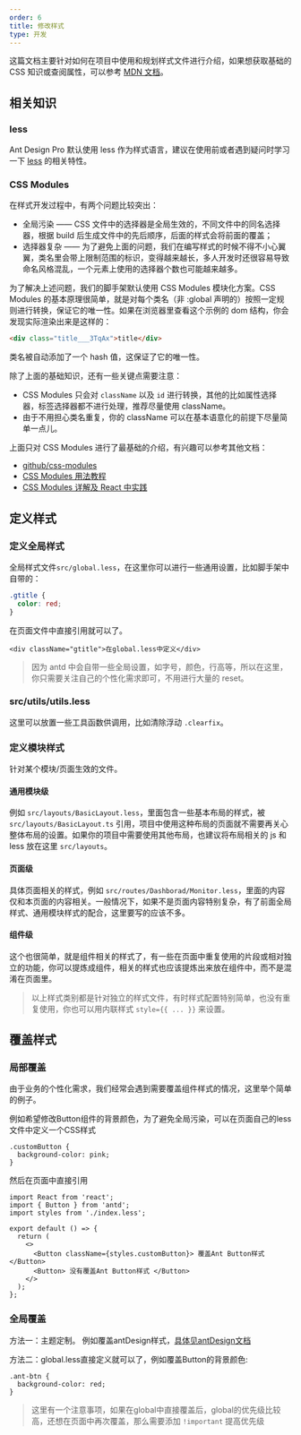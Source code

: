 ```yaml
---
order: 6
title: 修改样式
type: 开发
---
```





这篇文档主要针对如何在项目中使用和规划样式文件进行介绍，如果想获取基础的 CSS 知识或查阅属性，可以参考 [MDN 文档](https://developer.mozilla.org/zh-CN/docs/Web/CSS/Reference)。

## 相关知识

### less

Ant Design Pro 默认使用 less 作为样式语言，建议在使用前或者遇到疑问时学习一下 [less](http://lesscss.org/) 的相关特性。

### CSS Modules

在样式开发过程中，有两个问题比较突出：

- 全局污染 —— CSS 文件中的选择器是全局生效的，不同文件中的同名选择器，根据 build 后生成文件中的先后顺序，后面的样式会将前面的覆盖；
- 选择器复杂 —— 为了避免上面的问题，我们在编写样式的时候不得不小心翼翼，类名里会带上限制范围的标识，变得越来越长，多人开发时还很容易导致命名风格混乱，一个元素上使用的选择器个数也可能越来越多。

为了解决上述问题，我们的脚手架默认使用 CSS Modules 模块化方案。CSS Modules 的基本原理很简单，就是对每个类名（非 :global 声明的）按照一定规则进行转换，保证它的唯一性。如果在浏览器里查看这个示例的 dom 结构，你会发现实际渲染出来是这样的：

```html
<div class="title___3TqAx">title</div>
```

类名被自动添加了一个 hash 值，这保证了它的唯一性。

除了上面的基础知识，还有一些关键点需要注意：

- CSS Modules 只会对 `className` 以及 `id` 进行转换，其他的比如属性选择器，标签选择器都不进行处理，推荐尽量使用 className。
- 由于不用担心类名重复，你的 className 可以在基本语意化的前提下尽量简单一点儿。

上面只对 CSS Modules 进行了最基础的介绍，有兴趣可以参考其他文档：

- [github/css-modules](https://github.com/css-modules/css-modules)
- [CSS Modules 用法教程](http://www.ruanyifeng.com/blog/2016/06/css_modules.html)
- [CSS Modules 详解及 React 中实践](https://github.com/camsong/blog/issues/5)


## 定义样式



### 定义全局样式

全局样式文件`src/global.less`，在这里你可以进行一些通用设置，比如脚手架中自带的：

```css
.gtitle {
  color: red;
}
```

在页面文件中直接引用就可以了。
```tsx
<div className="gtitle">在global.less中定义</div>
```


> 因为 antd 中会自带一些全局设置，如字号，颜色，行高等，所以在这里，你只需要关注自己的个性化需求即可，不用进行大量的 reset。

### src/utils/utils.less

这里可以放置一些工具函数供调用，比如清除浮动 `.clearfix`。

### 定义模块样式

针对某个模块/页面生效的文件。

#### 通用模块级

例如 `src/layouts/BasicLayout.less`，里面包含一些基本布局的样式，被 `src/layouts/BasicLayout.ts` 引用，项目中使用这种布局的页面就不需要再关心整体布局的设置。如果你的项目中需要使用其他布局，也建议将布局相关的 js 和 less 放在这里 `src/layouts`。

#### 页面级

具体页面相关的样式，例如 `src/routes/Dashborad/Monitor.less`，里面的内容仅和本页面的内容相关。一般情况下，如果不是页面内容特别复杂，有了前面全局样式、通用模块样式的配合，这里要写的应该不多。

#### 组件级

这个也很简单，就是组件相关的样式了，有一些在页面中重复使用的片段或相对独立的功能，你可以提炼成组件，相关的样式也应该提炼出来放在组件中，而不是混淆在页面里。

> 以上样式类别都是针对独立的样式文件，有时样式配置特别简单，也没有重复使用，你也可以用内联样式 `style={{ ... }}` 来设置。

## 覆盖样式

### 局部覆盖

由于业务的个性化需求，我们经常会遇到需要覆盖组件样式的情况，这里举个简单的例子。

例如希望修改Button组件的背景颜色，为了避免全局污染，可以在页面自己的less文件中定义一个CSS样式

```less
.customButton {
  background-color: pink;
}
```

然后在页面中直接引用

```tsx
import React from 'react';
import { Button } from 'antd';
import styles from './index.less';

export default () => {
  return (
    <>
      <Button className={styles.customButton}> 覆盖Ant Button样式 </Button>
      <Button> 没有覆盖Ant Button样式 </Button>
    </>
  );
};
```

### 全局覆盖

方法一：主题定制。 例如覆盖antDesign样式，[具体见antDesign文档](https://ant.design/docs/react/customize-theme-cn)

方法二：global.less直接定义就可以了，例如覆盖Button的背景颜色:

```less
.ant-btn {
  background-color: red;
}
```

> 这里有一个注意事项，如果在global中直接覆盖后，global的优先级比较高，还想在页面中再次覆盖，那么需要添加 `!important` 提高优先级 



